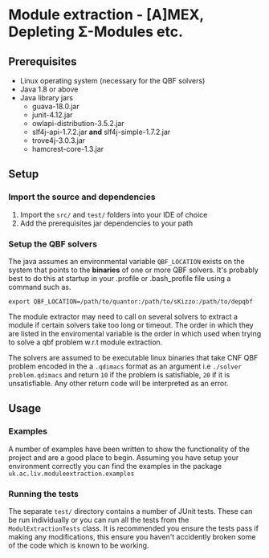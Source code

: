 # Module extraction - [A]MEX, Depleting Σ-Modules etc.

## Prerequisites
* Linux operating system (necessary for the QBF solvers)
* Java 1.8 or above
* Java library jars
  * guava-18.0.jar
  * junit-4.12.jar
  * owlapi-distribution-3.5.2.jar
  * slf4j-api-1.7.2.jar **and** slf4j-simple-1.7.2.jar
  * trove4j-3.0.3.jar
  * hamcrest-core-1.3.jar
  
## Setup

### Import the source and dependencies
1. Import the `src/` and `test/` folders into your IDE of choice
2. Add the prerequisites jar dependencies to your path


### Setup the QBF solvers
The java assumes an environmental variable `QBF_LOCATION` exists on the system that points to the **binaries** of one or more QBF solvers.
It's probably best to do this at startup in your .profile or .bash_profile file using a command such as. 

```export QBF_LOCATION=/path/to/quantor:/path/to/sKizzo:/path/to/depqbf```

The module extractor may need to call on several solvers to extract a module if certain solvers take too long or timeout. The order
in which they are listed in the enviromental variable is the order in which used when trying to solve a qbf problem w.r.t module extraction.

The solvers are assumed to be executable linux binaries that take CNF QBF problem encoded in the a `.qdimacs` format as an argument 
i.e `./solver problem.qdimacs` and return `10` if the problem is satisfiable, `20` if it is unsatisfiable. Any other return code will be interpreted as an error. 

## Usage

### Examples
A number of examples have been written to show the functionality of the project and are a good place to begin. Assuming you have setup your environment correctly you can find the examples in the package `uk.ac.liv.moduleextraction.examples`

### Running the tests
The separate `test/` directory contains a number of JUnit tests. These can be run individually or you can run all the tests from the `ModulExtractionTests` class.
It is recommended you ensure the tests pass if making any modifications, this  ensure you haven't accidently broken some of the code which is known to be working.
